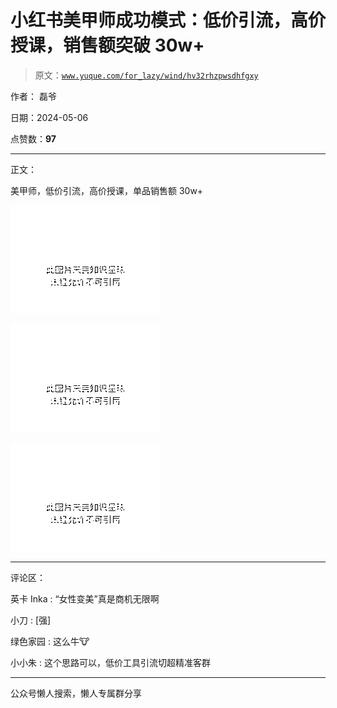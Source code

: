 # 小红书美甲师成功模式：低价引流，高价授课，销售额突破 30w+

> 原文：[`www.yuque.com/for_lazy/wind/hv32rhzpwsdhfgxy`](https://www.yuque.com/for_lazy/wind/hv32rhzpwsdhfgxy)

作者： 磊爷

日期：2024-05-06

点赞数：**97**

* * *

正文：

美甲师，低价引流，高价授课，单品销售额 30w+

![](img/c8b2095777ff5f4ed2fb4b1d3a2d6e41.png)

![](img/6eeaaef57e5a71a520522b69333612b1.png)

![](img/27e703cd1cd82b035e8469b1124966bb.png)

* * *

评论区：

英卡 Inka : “女性变美”真是商机无限啊

小刀 : [强]

绿色家园 : 这么牛🐮

小小朱 : 这个思路可以，低价工具引流切超精准客群

* * *

公众号懒人搜索，懒人专属群分享